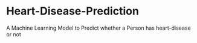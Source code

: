 # Heart-Disease-Prediction
A Machine Learning Model to Predict whether a Person has heart-disease or not
